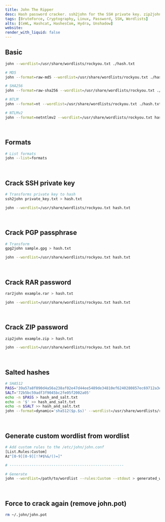 ```yaml
---
title: John The Ripper
desc: Hash password cracker. ssh2john for the SSH private key. zip2john for the zip’s password. rar2john for the rar’s password.
tags: [BruteForce, Cryptography, Linux, Password, SSH, Wordlists]
alts: [CeWL, Hashcat, HashesCom, Hydra, Unshadow]
website:
render_with_liquid: false
---
```


## Basic

```sh
john --wordlist=/usr/share/wordlists/rockyou.txt ./hash.txt

# MD5
john --format=raw-md5 --wordlist=/usr/share/wordlists/rockyou.txt ./hash.txt

# SHA256
john --format=raw-sha256 --wordlist=/usr/share/wordlists/rockyou.txt ./hash.txt

# NTLM
john --format=nt --wordlist=/usr/share/wordlists/rockyou.txt ./hash.txt

# NTLMv2
john --format=netntlmv2 --wordlist=/usr/share/wordlists/rockyou.txt hash.txt
```

<br />

## Formats

```sh
# List formats
john --list=formats
```

<br />

## Crack SSH private key

```sh
# Transforms private key to hash
ssh2john private_key.txt > hash.txt

john --wordlist=/usr/share/wordlists/rockyou.txt hash.txt
```

<br />

## Crack PGP passphrase

```sh
# Transform
gpg2john sample.gpg > hash.txt

john --wordlist=/usr/share/wordlists/rockyou.txt hash.txt
```

<br />

## Crack RAR password

```sh
rar2john example.rar > hash.txt

john --wordlist=/usr/share/wordlists/rockyou.txt hash.txt
```

<br />

## Crack ZIP password

```sh
zip2john example.zip > hash.txt

john --wordlist=/usr/share/wordlists/rockyou.txt hash.txt
```

<br />

## Salted hashes

```sh
# SHA512
PASS='39a57a8f090d4a56a238af02e47d44ee5489de34810ef6240280857ec69712a3e5e370b8a41899d0196ade16c0d54327c5654019292cbfe0b5e98ad1fec71bed'
SALT='72b5bc59adf3f9045bc2fe05f2002a05'
echo -n $PASS > hash_and_salt.txt
echo -n '$' >> hash_and_salt.txt
echo -n $SALT >> hash_and_salt.txt
john --format=dynamic='sha512($p.$s)' --wordlist=/usr/share/wordlists/rockyou.txt hash_and_salt.txt
```

<br />

## Generate custom wordlist from wordlist

```sh
# Add custom rules to the /etc/john/john.conf
[List.Rules:Custom]
Az"[0-9][0-9][!?#$%&/()=]"

# ----------------------------------------------------

# Generate
john --wordlist=/path/to/wordlist --rules:Custom --stdout > generated_wordlist.txt
```

<br />

## Force to crack again (remove john.pot)

```sh
rm ~/.john/john.pot
```